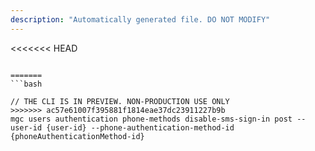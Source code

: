 ```yaml
---
description: "Automatically generated file. DO NOT MODIFY"
---
```


<<<<<<< HEAD
```cli

=======
```bash

// THE CLI IS IN PREVIEW. NON-PRODUCTION USE ONLY
>>>>>>> ac57e61007f395881f1814eae37dc23911227b9b
mgc users authentication phone-methods disable-sms-sign-in post --user-id {user-id} --phone-authentication-method-id {phoneAuthenticationMethod-id}

```